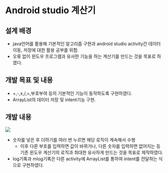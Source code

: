 # Android studio 계산기

## 설계 배경
* java언어를 활용해 기본적인 알고리즘 구현과 android studio activity간 데이터 이동, 저장에 대한 활용 공부를 위함.
* 오류 없이 윈도우 프로그램과 유사한 기능을 하는 계산기를 만드는 것을 목표로 하였다.

## 개발 목표 및 내용
* +,-,x,/,=,부호부여 등의 기본적인 기능이 동작하도록 구현하였다.
* ArrayList의 데이터 저장 및 intent기능 구현.

## 개발 내용
![](https://i.imgur.com/w17lCWB.png)
* 숫자를 넣은 후 더하기를 여러 번 누르면 해당 로직이 계속해서 수행
    * 이후 다른 부호를 입력하면 값이 바뀌거나, 다른 숫자를 입력하면 없어지는 등 기존 윈도우 계산기의 로직과 최대한 유사하게 만드는 것을 목표로 제작하였다.
* log기록과 mlog기록은 다른 activity에 ArrayList를 통하여 intent를 전달하는 식으로 구현하였다.
